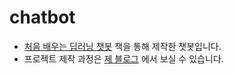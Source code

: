 # chatbot

- [처음 배우는 딥러닝 챗봇](https://www.aladin.co.kr/shop/wproduct.aspx?ItemId=254608281) 책을 통해 제작한 챗봇입니다.
- 프로젝트 제작 과정은 [제 블로그](https://derekahndev.github.io/) 에서 보실 수 있습니다.
